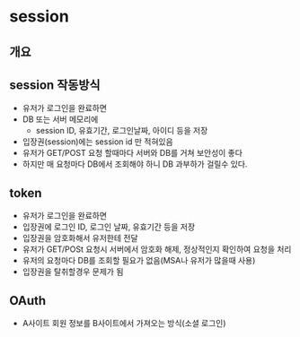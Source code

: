 # session
## 개요

## session 작동방식
- 유저가 로그인을 완료하면
- DB 또는 서버 메모리에 
  - session ID, 유효기간, 로그인날짜, 아이디 등을 저장
- 입장권(session)에는 session id 만 적혀있음
- 유저가 GET/POST 요청 할때마다 서버와 DB를 거쳐 보안성이 좋다
- 하지만 매 요청마다 DB에서 조회해야 하니 DB 과부하가 걸릴수 있다.

## token
- 유저가 로그인을 완료하면
- 입장권에 로그인 ID, 로그인 날짜, 유효기간 등을 저장
- 입장권을 암호화해서 유저한테 전달
- 유저가 GET/POSt 요청시 서버에서 암호화 해제, 정상적인지 확인하여 요청을 처리
- 유저의 요청마다 DB를 조회할 필요가 없음(MSA나 유저가 많을때 사용)
- 입장권을 탈취할경우 문제가 됨

## OAuth
- A사이트 회원 정보를 B사이트에서 가져오는 방식(소셜 로그인)